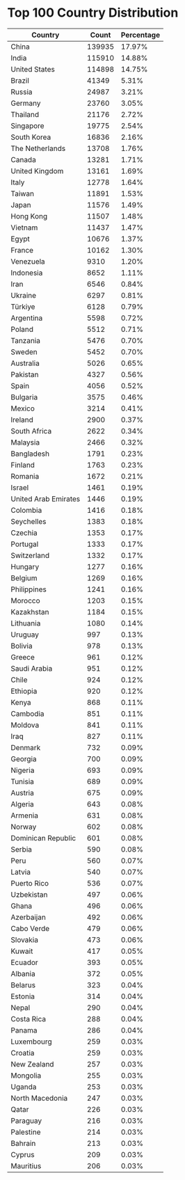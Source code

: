 # Top 100 Country Distribution
| Country | Count | Percentage |
|----|----|----|
| China | 139935 | 17.97% |
| India | 115910 | 14.88% |
| United States | 114898 | 14.75% |
| Brazil | 41349 | 5.31% |
| Russia | 24987 | 3.21% |
| Germany | 23760 | 3.05% |
| Thailand | 21176 | 2.72% |
| Singapore | 19775 | 2.54% |
| South Korea | 16836 | 2.16% |
| The Netherlands | 13708 | 1.76% |
| Canada | 13281 | 1.71% |
| United Kingdom | 13161 | 1.69% |
| Italy | 12778 | 1.64% |
| Taiwan | 11891 | 1.53% |
| Japan | 11576 | 1.49% |
| Hong Kong | 11507 | 1.48% |
| Vietnam | 11437 | 1.47% |
| Egypt | 10676 | 1.37% |
| France | 10162 | 1.30% |
| Venezuela | 9310 | 1.20% |
| Indonesia | 8652 | 1.11% |
| Iran | 6546 | 0.84% |
| Ukraine | 6297 | 0.81% |
| Türkiye | 6128 | 0.79% |
| Argentina | 5598 | 0.72% |
| Poland | 5512 | 0.71% |
| Tanzania | 5476 | 0.70% |
| Sweden | 5452 | 0.70% |
| Australia | 5026 | 0.65% |
| Pakistan | 4327 | 0.56% |
| Spain | 4056 | 0.52% |
| Bulgaria | 3575 | 0.46% |
| Mexico | 3214 | 0.41% |
| Ireland | 2900 | 0.37% |
| South Africa | 2622 | 0.34% |
| Malaysia | 2466 | 0.32% |
| Bangladesh | 1791 | 0.23% |
| Finland | 1763 | 0.23% |
| Romania | 1672 | 0.21% |
| Israel | 1461 | 0.19% |
| United Arab Emirates | 1446 | 0.19% |
| Colombia | 1416 | 0.18% |
| Seychelles | 1383 | 0.18% |
| Czechia | 1353 | 0.17% |
| Portugal | 1333 | 0.17% |
| Switzerland | 1332 | 0.17% |
| Hungary | 1277 | 0.16% |
| Belgium | 1269 | 0.16% |
| Philippines | 1241 | 0.16% |
| Morocco | 1203 | 0.15% |
| Kazakhstan | 1184 | 0.15% |
| Lithuania | 1080 | 0.14% |
| Uruguay | 997 | 0.13% |
| Bolivia | 978 | 0.13% |
| Greece | 961 | 0.12% |
| Saudi Arabia | 951 | 0.12% |
| Chile | 924 | 0.12% |
| Ethiopia | 920 | 0.12% |
| Kenya | 868 | 0.11% |
| Cambodia | 851 | 0.11% |
| Moldova | 841 | 0.11% |
| Iraq | 827 | 0.11% |
| Denmark | 732 | 0.09% |
| Georgia | 700 | 0.09% |
| Nigeria | 693 | 0.09% |
| Tunisia | 689 | 0.09% |
| Austria | 675 | 0.09% |
| Algeria | 643 | 0.08% |
| Armenia | 631 | 0.08% |
| Norway | 602 | 0.08% |
| Dominican Republic | 601 | 0.08% |
| Serbia | 590 | 0.08% |
| Peru | 560 | 0.07% |
| Latvia | 540 | 0.07% |
| Puerto Rico | 536 | 0.07% |
| Uzbekistan | 497 | 0.06% |
| Ghana | 496 | 0.06% |
| Azerbaijan | 492 | 0.06% |
| Cabo Verde | 479 | 0.06% |
| Slovakia | 473 | 0.06% |
| Kuwait | 417 | 0.05% |
| Ecuador | 393 | 0.05% |
| Albania | 372 | 0.05% |
| Belarus | 323 | 0.04% |
| Estonia | 314 | 0.04% |
| Nepal | 290 | 0.04% |
| Costa Rica | 288 | 0.04% |
| Panama | 286 | 0.04% |
| Luxembourg | 259 | 0.03% |
| Croatia | 259 | 0.03% |
| New Zealand | 257 | 0.03% |
| Mongolia | 255 | 0.03% |
| Uganda | 253 | 0.03% |
| North Macedonia | 247 | 0.03% |
| Qatar | 226 | 0.03% |
| Paraguay | 216 | 0.03% |
| Palestine | 214 | 0.03% |
| Bahrain | 213 | 0.03% |
| Cyprus | 209 | 0.03% |
| Mauritius | 206 | 0.03% |
